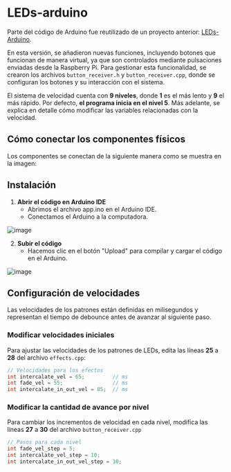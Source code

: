 # LEDs-arduino
Parte del código de Arduino fue reutilizado de un proyecto anterior: [LEDs-Arduino](https://github.com/ianchu0317/LEDs-arduino/).

En esta versión, se añadieron nuevas funciones, incluyendo botones que funcionan de manera virtual, 
ya que son controlados mediante pulsaciones enviadas desde la Raspberry Pi. 
Para gestionar esta funcionalidad, se crearon los archivos `button_receiver.h` y `button_receiver.cpp`, 
donde se configuran los botones y su interacción con el sistema.

El sistema de velocidad cuenta con **9 niveles**, donde **1** es el más lento y **9** el más rápido. 
Por defecto, **el programa inicia en el nivel 5**. 
Más adelante, se explica en detalle cómo modificar las variables relacionadas con la velocidad.


## Cómo conectar los componentes físicos
Los componentes se conectan de la siguiente manera como se muestra en la imagen: 


## Instalación
1. **Abrir el código en Arduino IDE**
    - Abrimos el archivo app.ino en el Arduino IDE.
    - Conectamos el Arduino a la computadora.
   
![image](https://github.com/user-attachments/assets/6a17b676-88e4-43f4-8e40-ff669ecbfad5)



2. **Subir el código**
    - Hacemos clic en el botón "Upload" para compilar y cargar el código en el Arduino.

![image](https://github.com/user-attachments/assets/0a296712-c6cd-4ed0-99ee-b962b68fdc37)



## Configuración de velocidades 
Las velocidades de los patrones están definidas en milisegundos y representan el tiempo de debounce antes de avanzar al siguiente paso.

### Modificar velocidades iniciales
Para ajustar las velocidades de los patrones de LEDs, edita las líneas **25** a **28** del archivo  `effects.cpp`:
```cpp
// Velocidades para los efectos
int intercalate_vel = 65;         // ms
int fade_vel = 55;                // ms 
int intercalate_in_out_vel = 85;  // ms
```

### Modificar la cantidad de avance por nivel
Para cambiar los incrementos de velocidad en cada nivel, modifica las líneas **27** a **30** del archivo `button_receiver.cpp`
```cpp
// Pasos para cada nivel
int fade_vel_step = 5;
int intercalate_vel_step = 10; 
int intercalate_in_out_vel_step = 10; 
```

